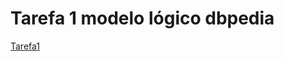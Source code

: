 # Tarefa 1 modelo lógico dbpedia
[Tarefa1](https://github.com/gustavopb05/MC536/blob/master/lab02/notebook/lab-logic-model-dbpedia-prof.ipynb)
